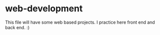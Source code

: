 # web-development
This file will have some web based projects. I practice here front end and back end. :)
